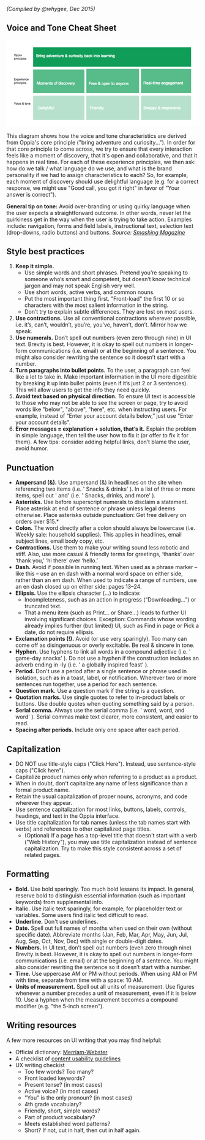 _(Compiled by @whygee, Dec 2015)_

## Voice and Tone Cheat Sheet

  ![Schematic diagram explaining breakdown of core principle into voice and tone characteristics.](images/voiceCheatSheet.png)

This diagram shows how the voice and tone characteristics are derived from Oppia's core principle ("bring adventure and curiosity..."). In order for that core principle to come across, we try to ensure that every interaction feels like a moment of discovery, that it's open and collaborative, and that it happens in real time. For each of these experience principles, we then ask: how do we talk / what language do we use, and what is the brand personality if we had to assign characteristics to each? So, for example, each moment of discovery should use delightful language (e.g. for a correct response, we might use "Good call, you got it right" in favor of "Your answer is correct").

**General tip on tone:** Avoid over-branding or using quirky language when the user expects a straightforward outcome. In other words, never let the quirkiness get in the way when the user is trying to take action. Examples include: navigation, forms and field labels, instructional text, selection text (drop-downs, radio buttons) and buttons. _Source: [Smashing Magazine](http://www.smashingmagazine.com/2013/06/17/five-ways-prevent-bad-microcopy/)_

## Style best practices

1. **Keep it simple.**
    - Use simple words and short phrases. Pretend you’re speaking to someone who’s smart and competent, but doesn’t know technical jargon and may not speak English very well.
    - Use short words, active verbs, and common nouns.
    - Put the most important thing first. "Front-load" the first 10 or so characters with the most salient information in the string.
    - Don’t try to explain subtle differences. They are lost on most users.
2. **Use contractions.** Use all conventional contractions wherever possible, i.e. it’s, can’t, wouldn’t, you’re, you’ve, haven’t, don’t. Mirror how we speak.
3. **Use numerals.** Don’t spell out numbers (even zero through nine) in UI text. Brevity is best. However, it is okay to spell out numbers in longer-form communications (i.e. email) or at the beginning of a sentence. You might also consider rewriting the sentence so it doesn’t start with a number.
4. **Turn paragraphs into bullet points.** To the user, a paragraph can feel like a lot to take in. Make important information in the UI more digestible by breaking it up into bullet points (even if it’s just 2 or 3 sentences). This will allow users to get the info they need quickly.
5. **Avoid text based on physical direction.** To ensure UI text is accessible to those who may not be able to see the screen or page, try to avoid words like "below", "above", "here", etc. when instructing users. For example, instead of “Enter your account details below,” just use "Enter your account details".
6. **Error messages = explanation + solution, that’s it.** Explain the problem in simple language, then tell the user how to fix it (or offer to fix it for them). A few tips: consider adding helpful links, don’t blame the user, avoid humor.

## Punctuation
- **Ampersand (&).** Use ampersand (&) in headlines on the site when referencing two items (i.e. ' Snacks & drinks' ). In a list of three or more items, spell out ' and'  (i.e. ' Snacks, drinks, and more' ). 
- **Asterisks.** Use before superscript numerals to disclaim a statement. Place asterisk at end of sentence or phrase unless legal deems otherwise. Place asterisks outside punctuation: Get free delivery on orders over $15.*
- **Colon.** The word directly after a colon should always be lowercase (i.e. Weekly sale: household supplies). This applies in headlines, email subject lines, email body copy, etc.
- **Contractions.** Use them to make your writing sound less robotic and stiff. Also, use more casual & friendly terms for greetings, ‘thanks’ over ‘thank you,’ ‘hi there’ over ‘hello.’
- **Dash.** Avoid if possible in running text. When used as a phrase marker – like this – use an en dash with a normal word space on either side, rather than an em dash. When used to indicate a range of numbers, use an en dash closed up on either side: pages 13–24.
- **Ellipsis.** Use the ellipsis character (…) to indicate:
  - Incompleteness, such as an action in progress (“Downloading...”) or truncated text.
  - That a menu item (such as Print… or Share…) leads to further UI involving significant choices. Exception: Commands whose wording already implies further (but limited) UI, such as Find in page or Pick a date, do not require ellipsis.
- **Exclamation points (!).** Avoid (or use very sparingly). Too many can come off as disingenuous or overly excitable. Be real & sincere in tone.
- **Hyphen.** Use hyphens to link all words in a compound adjective (i.e. ' game-day snacks' ). Do not use a hyphen if the construction includes an adverb ending in -ly (i.e. ' a globally inspired feast' ).
- **Period.** Don't use a period after a single sentence or phrase used in isolation, such as in a toast, label, or notification. Wherever two or more sentences run together, use a period for each sentence. 
- **Question mark.** Use a question mark if the string is a question.
- **Quotation marks.** Use single quotes to refer to in-product labels or buttons. Use double quotes when quoting something said by a person.
- **Serial comma.** Always use the serial comma (i.e. ' word, word, and word' ). Serial commas make text clearer, more consistent, and easier to read.
- **Spacing after periods.** Include only one space after each period.

## Capitalization
- DO NOT use title-style caps ("Click Here"). Instead, use sentence-style caps ("Click here").
- Capitalize product names only when referring to a product as a product. 
- When in doubt, don't capitalize any name of less significance than a formal product name.
- Retain the usual capitalization of proper nouns, acronyms, and code wherever they appear.
- Use sentence capitalization for most links, buttons, labels, controls, headings, and text in the Oppia interface.
- Use title capitalization for tab names (unless the tab names start with verbs) and references to other capitalized page titles.
  - (Optional) If a page has a top-level title that doesn't start with a verb ("Web History"), you may use title capitalization instead of sentence capitalization. Try to make this style consistent across a set of related pages.

## Formatting
- **Bold.** Use bold sparingly. Too much bold lessens its impact. In general, reserve bold to distinguish essential information (such as important keywords) from supplemental info.
- **Italic.** Use italic text sparingly, for example, for placeholder text or variables. Some users find italic text difficult to read.
- **Underline.** Don't use underlines.
- **Date.** Spell out full names of months when used on their own (without specific date). Abbreviate months (Jan, Feb, Mar, Apr, May, Jun, Jul, Aug, Sep, Oct, Nov, Dec) with single or double-digit dates.
- **Numbers.** In UI text, don’t spell out numbers (even zero through nine) Brevity is best. However, it is okay to spell out numbers in longer-form communications (i.e. email) or at the beginning of a sentence. You might also consider rewriting the sentence so it doesn’t start with a number.
- **Time.** Use uppercase AM or PM without periods. When using AM or PM with time, separate from time with a space: 10 AM.
- **Units of measurement.** Spell out all units of measurement. Use figures whenever a number precedes a unit of measurement, even if it is below 10. Use a hyphen when the measurement becomes a compound modifier (e.g. "the 5-inch screen").

## Writing resources

A few more resources on UI writing that you may find helpful:
- Official dictionary: [Merriam-Webster](http://www.merriam-webster.com/)
- A checklist of [content usability guidelines](http://www.userfocus.co.uk/resources/contentchecklist.html)
- UX writing checkist
  - Too few words? Too many?
  - Front loaded keywords?
  - Present tense? (in most cases)
  - Active voice? (in most cases)
  - "You" is the only pronoun? (in most cases)
  - 4th grade vocabulary? 
  - Friendly, short, simple words?
  - Part of product vocabulary?
  - Meets established word patterns?
  - Short? If not, cut in half, then cut in half again.
